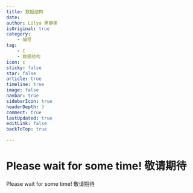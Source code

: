 ```yaml
---
title: 数据结构
date: 
author: Lilya 黑静美
isOriginal: true
category: 
    - 编程
tag:
    - C
    - 数据结构
icon: c
sticky: false
star: false
article: true
timeline: true
image: false
navbar: true
sidebarIcon: true
headerDepth: 3
comment: true
lastUpdated: true
editLink: false
backToTop: true

---
```


# Please wait for some time! 敬请期待



Please wait for some time! 敬请期待
